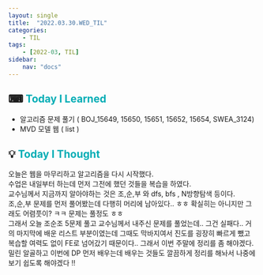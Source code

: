 ```yaml
---
layout: single
title:  "2022.03.30.WED_TIL"
categories: 
    - TIL
tags: 
    - [2022-03, TIL]
sidebar:
    nav: "docs"
---
```



## ⌨ <a style="color:#00adb5">Today I Learned</a> 
- 알고리즘 문제 풀기 ( BOJ_15649, 15650, 15651, 15652, 15654, SWEA_3124)
- MVD 모델 웹 ( list )

## 💡 <a style="color:#00adb5">Today I Thought</a>
오늘은 웹을 마무리하고 알고리즘을 다시 시작했다.<br>
수업은 내일부터 하는데 먼저 그전에 했던 것들을 복습을 하였다.<br>
교수님께서 지금까지 알아야하는 것은 조,순,부 와 dfs, bfs , N방향탐색 등이다.<br>
조,순,부 문제를 먼저 풀어봤는데 다행히 머리에 남아있다.. ㅎㅎ 확실히는 아니지만 그래도 어렴풋이? ㅋㅋ 문제는 풀정도 ㅎㅎ<br>
그래서 오늘 조순조 5문제 풀고 교수님께서 내주신 문제를 풀었는데.. 그건 실패다.. 거의 마지막에 배운 리스트 부분이였는데 그때도 막바지여서 진도를 굉장히 빠르게 뺐고 복습할 여력도 없이 FE로 넘어갔기 때문이다.. 그래서 이번 주말에 정리를 좀 해야겠다. 밀린 알골하고 이번에 DP 먼저 배우는데 배우는 것들도 깔끔하게 정리를 해놔서 나중에 보기 쉽도록 해야겠다 !!
